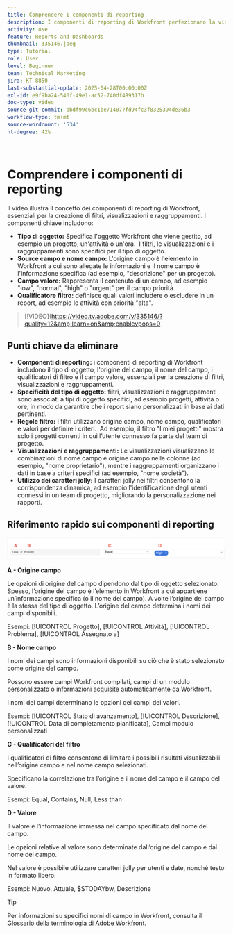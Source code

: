 ```yaml
---
title: Comprendere i componenti di reporting
description: I componenti di reporting di Workfront perfezionano la visualizzazione dei dati con filtri basati su oggetti, viste dinamiche, raggruppamenti strutturati e funzionalità con caratteri jolly per ottenere informazioni personalizzate.
activity: use
feature: Reports and Dashboards
thumbnail: 335146.jpeg
type: Tutorial
role: User
level: Beginner
team: Technical Marketing
jira: KT-8850
last-substantial-update: 2025-04-28T00:00:00Z
exl-id: e9f9ba24-540f-49e1-ac52-740df489317b
doc-type: video
source-git-commit: bbdf99c6bc1be714077fd94fc3f8325394de36b3
workflow-type: tm+mt
source-wordcount: '534'
ht-degree: 42%

---
```


# Comprendere i componenti di reporting

Il video illustra il concetto dei componenti di reporting di Workfront, essenziali per la creazione di filtri, visualizzazioni e raggruppamenti. I componenti chiave includono:

* **Tipo di oggetto:** Specifica l&#39;oggetto Workfront che viene gestito, ad esempio un progetto, un&#39;attività o un&#39;ora. &#x200B; I filtri, le visualizzazioni e i raggruppamenti sono specifici per il tipo di oggetto. &#x200B;
* **Source campo e nome campo:** L&#39;origine campo è l&#39;elemento in Workfront a cui sono allegate le informazioni e il nome campo è l&#39;informazione specifica (ad esempio, &quot;descrizione&quot; per un progetto). &#x200B;
* **Campo valore:** Rappresenta il contenuto di un campo, ad esempio &quot;low&quot;, &quot;normal&quot;, &quot;high&quot; o &quot;urgent&quot; per il campo priorità. &#x200B;
* **Qualificatore filtro:** definisce quali valori includere o escludere in un report, ad esempio le attività con priorità &quot;alta&quot;. &#x200B;


>[!VIDEO](https://video.tv.adobe.com/v/335146/?quality=12&amp;learn=on&amp;enablevpops=0

## Punti chiave da eliminare

* **Componenti di reporting:** i componenti di reporting di Workfront includono il tipo di oggetto, l&#39;origine del campo, il nome del campo, i qualificatori di filtro e il campo valore, essenziali per la creazione di filtri, visualizzazioni e raggruppamenti. &#x200B;
* **Specificità del tipo di oggetto:** filtri, visualizzazioni e raggruppamenti sono associati a tipi di oggetto specifici, ad esempio progetti, attività o ore, in modo da garantire che i report siano personalizzati in base ai dati pertinenti. &#x200B;
* **Regole filtro:** I filtri utilizzano origine campo, nome campo, qualificatori e valori per definire i criteri. &#x200B; Ad esempio, il filtro &quot;I miei progetti&quot; mostra solo i progetti correnti in cui l’utente connesso fa parte del team di progetto. &#x200B;
* **Visualizzazioni e raggruppamenti:** Le visualizzazioni visualizzano le combinazioni di nome campo e origine campo nelle colonne (ad esempio, &quot;nome proprietario&quot;), mentre i raggruppamenti organizzano i dati in base a criteri specifici (ad esempio, &quot;nome società&quot;). &#x200B;
* **Utilizzo dei caratteri jolly:** I caratteri jolly nei filtri consentono la corrispondenza dinamica, ad esempio l&#39;identificazione degli utenti connessi in un team di progetto, migliorando la personalizzazione nei rapporti. &#x200B;

## Riferimento rapido sui componenti di reporting

![Immagine della schermata per creare un filtro](assets/reporting-components-1.png)

**A - Origine campo**

Le opzioni di origine del campo dipendono dal tipo di oggetto selezionato. Spesso, l’origine del campo è l’elemento in Workfront a cui appartiene un’informazione specifica (o il nome del campo). A volte l’origine del campo è la stessa del tipo di oggetto.
L’origine del campo determina i nomi dei campi disponibili.

Esempi: [!UICONTROL Progetto], [!UICONTROL Attività], [!UICONTROL Problema], [!UICONTROL Assegnato a]

**B - Nome campo**

I nomi dei campi sono informazioni disponibili su ciò che è stato selezionato come origine del campo.

Possono essere campi Workfront compilati, campi di un modulo personalizzato o informazioni acquisite automaticamente da Workfront.

I nomi dei campi determinano le opzioni dei campi dei valori.

Esempi: [!UICONTROL Stato di avanzamento], [!UICONTROL Descrizione], [!UICONTROL Data di completamento pianificata], Campi modulo personalizzati

**C - Qualificatori del filtro**

I qualificatori di filtro consentono di limitare i possibili risultati visualizzabili nell’origine campo e nel nome campo selezionati.

Specificano la correlazione tra l’origine e il nome del campo e il campo del valore.

Esempi: Equal, Contains, Null, Less than

**D - Valore**

Il valore è l’informazione immessa nel campo specificato dal nome del campo.

Le opzioni relative al valore sono determinate dall’origine del campo e dal nome del campo.

Nel valore è possibile utilizzare caratteri jolly per utenti e date, nonché testo in formato libero.

Esempi: Nuovo, Attuale, $$TODAYbw, Descrizione

>[!TIP]
>
>Per informazioni su specifici nomi di campo in Workfront, consulta il [Glossario della terminologia di Adobe Workfront](https://experienceleague.adobe.com/docs/workfront/using/basics/workfront-terminology-glossary.html?lang=it).

